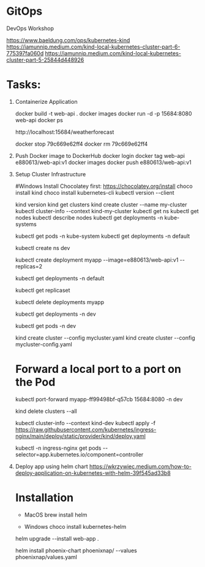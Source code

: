 # GitOps
DevOps Workshop

https://www.baeldung.com/ops/kubernetes-kind
https://iamunnip.medium.com/kind-local-kubernetes-cluster-part-6-775397fa060d
https://iamunnip.medium.com/kind-local-kubernetes-cluster-part-5-25844d448926

# Tasks:

01. Containerize Application 

    docker build -t web-api .
    docker images
    docker run -d -p 15684:8080 web-api
    docker ps

    http://localhost:15684/weatherforecast

    docker stop 79c669e62ff4
    docker rm 79c669e62ff4

02. Push Docker image to DockerHub
    docker login
    docker tag web-api  e880613/web-api:v1
    docker images
    docker push e880613/web-api:v1

03. Setup Cluster Infrastructure

    #Windows 
    Install Chocolatey first: https://chocolatey.org/install 
    choco install kind
    choco install kubernetes-cli
    kubectl version --client

    kind version
    kind get clusters
    kind create cluster --name my-cluster
    kubectl cluster-info --context kind-my-cluster 
    kubectl get ns
    kubectl get nodes
    kubectl describe nodes
    kubectl get deployments -n kube-systems

    kubectl get pods -n kube-system
    kubectl get deployments -n default

    kubectl create ns dev

    kubectl create deployment myapp --image=e880613/web-api:v1 --replicas=2

    kubectl get deployments -n default

    kubectl get replicaset

    kubectl delete deployments myapp

    kubectl get deployments -n dev 

    kubectl get pods -n dev


    kind create cluster --config mycluster.yaml
    kind create cluster --config mycluster-config.yaml


    # Forward a local port to a port on the Pod
    kubectl port-forward  myapp-ff99498bf-q57cb 15684:8080 -n dev
    
    kind delete clusters --all

    kubectl cluster-info --context kind-dev
    kubectl apply -f https://raw.githubusercontent.com/kubernetes/ingress-nginx/main/deploy/static/provider/kind/deploy.yaml

    kubectl -n ingress-nginx get pods --selector=app.kubernetes.io/component=controller


04. Deploy app using helm chart
    https://wkrzywiec.medium.com/how-to-deploy-application-on-kubernetes-with-helm-39f545ad33b8
    # Installation

    - MacOS
    brew install helm

    - Windows
    choco install kubernetes-helm


    helm upgrade --install web-app . 

    helm install phoenix-chart phoenixnap/ --values phoenixnap/values.yaml